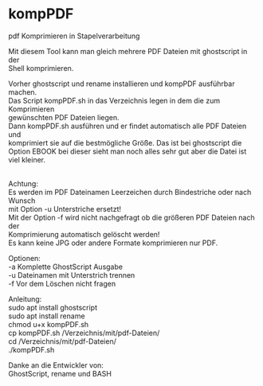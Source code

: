 # kompPDF
pdf Komprimieren in Stapelverarbeitung

Mit diesem Tool kann man gleich mehrere PDF Dateien mit ghostscript in der<br>
Shell komprimieren.<br>

Vorher ghostscript und rename installieren und kompPDF ausführbar machen.<br>
Das Script kompPDF.sh in das Verzeichnis legen in dem die zum Komprimieren<br>
gewünschten PDF Dateien liegen.<br>
Dann kompPDF.sh ausführen und er findet automatisch alle PDF Dateien und<br>
komprimiert sie auf die bestmögliche Größe. Das ist bei ghostscript die<br> 
Option EBOOK bei dieser sieht man noch alles sehr gut aber die Datei ist <br>
viel kleiner.<br><br>

Achtung:<br>
Es werden im PDF Dateinamen Leerzeichen durch Bindestriche oder nach Wunsch<br>
mit Option -u Unterstriche ersetzt!<br>
Mit der Option -f wird nicht nachgefragt ob die größeren PDF Dateien nach der<br>
Komprimierung automatisch gelöscht werden!<br>
Es kann keine JPG oder andere Formate komprimieren nur PDF.<br>

Optionen:<br>
-a Komplette GhostScript Ausgabe<br>
-u Dateinamen mit Unterstrich trennen<br>
-f Vor dem Löschen nicht fragen<br>  

Anleitung:<br>
sudo apt install ghostscript<br>
sudo apt install rename<br>
chmod u+x kompPDF.sh<br>
cp kompPDF.sh /Verzeichnis/mit/pdf-Dateien/<br>
cd /Verzeichnis/mit/pdf-Dateien/<br>
./kompPDF.sh<br>

Danke an die Entwickler von:<br>
GhostScript, rename und BASH 
